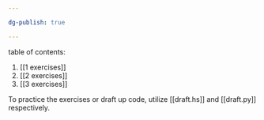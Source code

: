 ```yaml
---

dg-publish: true

---
```

table of contents:

1. [[1 exercises]]
2. [[2 exercises]]
3. [[3 exercises]]

To practice the exercises or draft up code, utilize [[draft.hs]] and [[draft.py]] respectively.